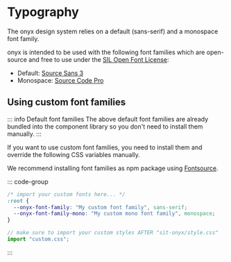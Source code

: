 # Typography

The onyx design system relies on a default (sans-serif) and a monospace font family.

onyx is intended to be used with the following font families which are open-source
and free to use under the [SIL Open Font License](https://en.wikipedia.org/wiki/SIL_Open_Font_License):

- Default: [Source Sans 3](https://fontsource.org/fonts/source-sans-3)
- Monospace: [Source Code Pro](https://fontsource.org/fonts/source-code-pro)

## Using custom font families

::: info Default font families
The above default font families are already bundled into the component library
so you don't need to install them manually.
:::

If you want to use custom font families, you need to install them and override the following CSS variables manually.

We recommend installing font families as npm package using [Fontsource](https://fontsource.org).

::: code-group

```css [custom.css]
/* import your custom fonts here... */
:root {
  --onyx-font-family: "My custom font family", sans-serif;
  --onyx-font-family-mono: "My custom mono font family", monospace;
}
```

```ts [main.ts]
// make sure to import your custom styles AFTER "sit-onyx/style.css"
import "custom.css";
```

:::
